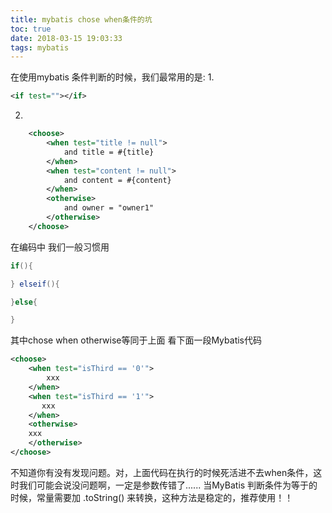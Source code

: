 ```yaml
---
title: mybatis chose when条件的坑
toc: true
date: 2018-03-15 19:03:33
tags: mybatis
---
```


在使用mybatis 条件判断的时候，我们最常用的是: 
1. 
```xml
<if test=""></if>
```

2. 
```xml
    <choose>
        <when test="title != null">
            and title = #{title}
        </when>
        <when test="content != null">
            and content = #{content}
        </when>
        <otherwise>
            and owner = "owner1"
        </otherwise>
    </choose>
```
<!-- more -->
在编码中 我们一般习惯用
```java
if(){

} elseif(){

}else{

}
```
其中chose when otherwise等同于上面
看下面一段Mybatis代码
```xml
<choose>
    <when test="isThird == '0'">
        xxx
    </when>
    <when test="isThird == '1'">
       xxx
    </when>
    <otherwise>
    xxx
    </otherwise>
</choose>
```
不知道你有没有发现问题。对，上面代码在执行的时候死活进不去when条件，这时我们可能会说没问题啊，一定是参数传错了......
当MyBatis 判断条件为等于的时候，常量需要加 .toString() 来转换，这种方法是稳定的，推荐使用！！
